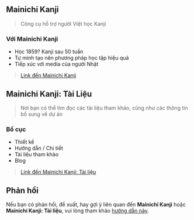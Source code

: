 ## Mainichi Kanji

> Công cụ hỗ trợ người Việt học Kanji

### Với Mainichi Kanji

- Học 1859? Kanji sau 50 tuần
- Tự mình tạo nên phương pháp học tập hiệu quả
- Tiếp xúc với media của người Nhật

> [Link đến Mainichi Kanji](https://mainichikanji.org/)

## Mainichi Kanji: Tài Liệu

> Nơi bạn có thể tìm đọc các tài liệu tham khảo, cũng như các thông tin bổ sung về dự án

### Bố cục

- Thiết kế
- Hướng dẫn / Chi tiết
- Tài liệu tham khảo
- Blog

> [Link đến Mainichi Kanji: Tài liệu](https://vinhphmcng.github.io/mainichi-kanji-tai-lieu/)

## Phản hồi

Nếu bạn có phản hồi, đề xuất, hay gợi ý liên quan đến **Mainichi Kanji** hoặc **Mainichi Kanji: Tài liệu**, vui lòng tham khảo [hướng dẫn này](https://vinhphmcng.github.io/mainichi-kanji-tai-lieu/#/phan-hoi).